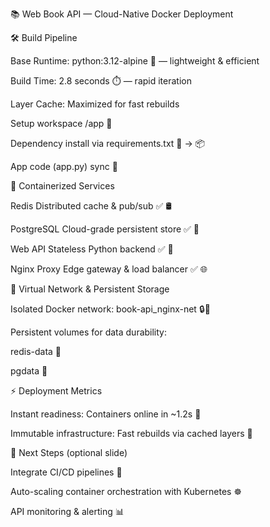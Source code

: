 📚 Web Book API — Cloud-Native Docker Deployment



🛠️ Build Pipeline

Base Runtime: python:3.12-alpine 🐍 — lightweight & efficient

Build Time: 2.8 seconds ⏱️ — rapid iteration

Layer Cache: Maximized for fast rebuilds

Setup workspace /app 📂

Dependency install via requirements.txt 📄 → 📦

App code (app.py) sync 📝



🐳 Containerized Services

Redis	Distributed cache & pub/sub	✅	🛢️

PostgreSQL	Cloud-grade persistent store	✅	🐘

Web API	Stateless Python backend	✅	🐍

Nginx Proxy	Edge gateway & load balancer	✅	🌐



🔗 Virtual Network & Persistent Storage

Isolated Docker network: book-api_nginx-net 🔒🌉

Persistent volumes for data durability:

redis-data 💾

pgdata 💾



⚡ Deployment Metrics

Instant readiness: Containers online in ~1.2s 🚀

Immutable infrastructure: Fast rebuilds via cached layers 🔄

🔮 Next Steps (optional slide)

Integrate CI/CD pipelines 🔧

Auto-scaling container orchestration with Kubernetes ☸️

API monitoring & alerting 📊
